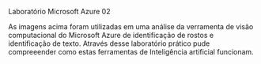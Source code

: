 Laboratório Microsoft Azure 02

As imagens acima foram utilizadas em uma análise da verramenta de visão computacional do Microsoft Azure de identificação de rostos e identificação de texto. 
Através desse laboratório prático pude compreeender como estas ferramentas de Inteligência artificial funcionam.
